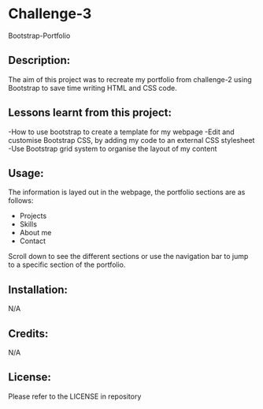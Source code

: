 # Challenge-3
Bootstrap-Portfolio

## Description:
The aim of this project was to recreate my portfolio from challenge-2 using Bootstrap to save time writing HTML and CSS code.

## Lessons learnt from this project:
-How to use bootstrap to create a template for my webpage
-Edit and customise Bootstrap CSS, by adding my code to an external CSS stylesheet
-Use Bootstrap grid system to organise the layout of my content

## Usage:
The information is layed out in the webpage, the portfolio sections are as follows: 

- Projects
- Skills 
- About me 
- Contact

Scroll down to see the different sections or use the navigation bar to jump to a specific section of the portfolio.

## Installation:
N/A

## Credits:
N/A

## License:
Please refer to the LICENSE in repository